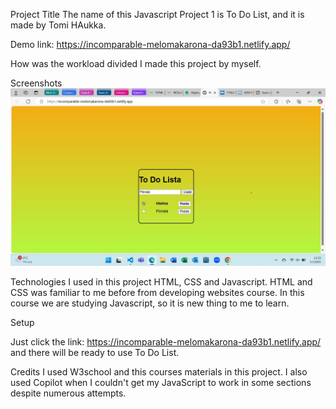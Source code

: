 Project Title
The name of this Javascript Project 1 is To Do List, and it is made by Tomi HAukka.

Demo link:
https://incomparable-melomakarona-da93b1.netlify.app/

How was the workload divided
I made this project by myself.


Screenshots
![alt text](ToDoLista.jpg)


Technologies
I used in this project HTML, CSS and Javascript. HTML and CSS was familiar to me before from developing websites course. In this course we are studying Javascript, so it is new thing to me to learn.

Setup

Just click the link: https://incomparable-melomakarona-da93b1.netlify.app/ and there will be ready to use To Do List.


Credits
I used W3school and this courses materials in this project. I also used Copilot when I couldn't get my JavaScript to work in some sections despite numerous attempts.